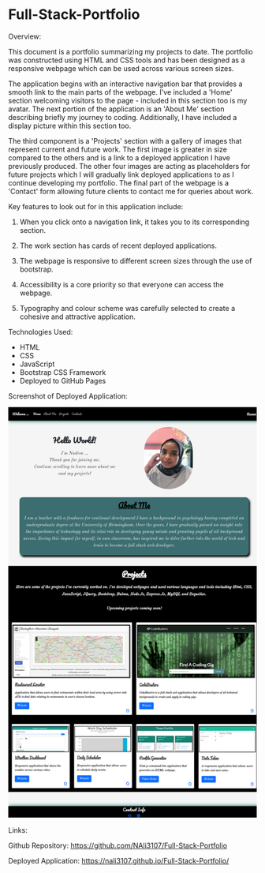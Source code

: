 # Full-Stack-Portfolio

Overview:

This document is a portfolio summarizing my projects to date. The portfolio was constructed using HTML and CSS tools and has been designed as a responsive webpage which can be used across various screen sizes.

The application begins with an interactive navigation bar that provides a smooth link to the main parts of the webpage. I've included a 'Home' section welcoming visitors to the page - included in this section too is my avatar. The next portion of the application is an 'About Me' section describing briefly my journey to coding. Additionally, I have included a display picture within this section too.

The third component is a 'Projects' section with a gallery of images that represent current and future work. The first image is greater in size compared to the others and is a link to a deployed application I have previously produced. The other four images are acting as placeholders for future projects which I will gradually link deployed applications to as I continue developing my portfolio. The final part of the webpage is a 'Contact' form allowing future clients to contact me for queries about work.

Key features to look out for in this application include:

1) When you click onto a navigation link, it takes you to its corresponding section.

2) The work section has cards of recent deployed applications.

3) The webpage is responsive to different screen sizes through the use of bootstrap.

4) Accessibility is a core priority so that everyone can access the webpage.

5) Typography and colour scheme was carefully selected to create a cohesive and attractive application.

Technologies Used:

* HTML
* CSS
* JavaScript
* Bootstrap CSS Framework
* Deployed to GitHub Pages


Screenshot of Deployed Application:

![Application-Screenshot](./assets/images/Portfolio-Screenshot.png)



Links:

Github Repository: https://github.com/NAli3107/Full-Stack-Portfolio

Deployed Application: https://nali3107.github.io/Full-Stack-Portfolio/
